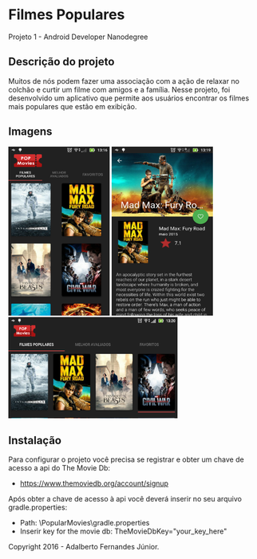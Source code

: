 # Filmes Populares #

Projeto 1 - Android Developer Nanodegree

## Descrição do projeto ##

Muitos de nós podem fazer uma associação com a ação de relaxar no colchão e curtir um filme com amigos e a família. Nesse projeto, foi desenvolvido um aplicativo que permite aos usuários encontrar os filmes mais populares que estão em exibição.

## Imagens ##
<img  src="https://raw.githubusercontent.com/adalbertofjr/Popular-Movies/dev-refatore/app-images/portrait_1.png" width="203" height="339" />
<img  src="https://raw.githubusercontent.com/adalbertofjr/Popular-Movies/dev-refatore/app-images/portrait_4.png" width="203" height="339" />
<img  src="https://raw.githubusercontent.com/adalbertofjr/Popular-Movies/dev-refatore/app-images/land_1.png" width="339" height="203" />  


## Instalação ##

Para configurar o projeto você precisa se registrar e obter um chave de acesso a api do The Movie Db:
- https://www.themoviedb.org/account/signup

Após obter a chave de acesso à api você deverá inserir no seu arquivo gradle.properties:
- Path: \PopularMovies\gradle.properties
- Inserir key for the movie db:
    TheMovieDbKey="your_key_here"


Copyright 2016 - Adalberto Fernandes Júnior.

